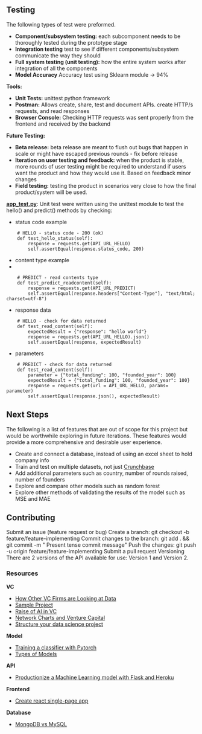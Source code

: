 ## **Testing**

The following types of test were preformed.
- **Component/subsystem testing:** each subcomponent needs to be thoroughly tested during the prototype stage
- **Integration testing** test to see if different components/subsystem communicate the way they should
- **Full system testing (unit testing):** how the entire system works after integration of all the components
- **Model Accuracy** Accuracy test using Sklearn module -> 94%

**Tools:**
- **Unit Tests:** unittest python framework
- **Postman:** Allows create, share, test and document APIs. create  HTTP/s requests, and read responses
- **Browser Console:** Checking HTTP requests was sent properly from the frontend and received by the backend 

**Future Testing:**
- **Beta release:** beta release are meant to flush out bugs that happen in scale or might have escaped previous rounds - fix before release
- **Iteration on user testing and feedback:** when the product is stable, more rounds of user testing might be required to understand if users want the product and how they would use it. Based on feedback minor changes
- **Field testing:** testing the product in scenarios very close to how the final product/system will be used.

**[app_test.py](https://github.com/shiyanboxer/Startup-Success-Predictor-v2/blob/master/3API/app_test.py)**: Unit test were written using the unittest module to test the hello() and predict() methods by checking:
- status code example
  
```
    # HELLO - status code - 200 (ok)
    def test_hello_status(self):
        response = requests.get(API_URL_HELLO)
        self.assertEqual(response.status_code, 200)
```   

- content type example
- 
```   
    # PREDICT - read contents type
    def test_predict_readcontent(self):
        response = requests.get(API_URL_PREDICT)
        self.assertEqual(response.headers["Content-Type"], "text/html; charset=utf-8")
```

- response data

```
    # HELLO - check for data returned
    def test_read_content(self):
        expectedResult = {"response": "hello world"}
        response = requests.get(API_URL_HELLO).json()
        self.assertEqual(response, expectedResult)
```

- parameters
  
```
    # PREDICT - check for data returned
    def test_read_content(self):
        parameter = {"total_funding": 100, "founded_year": 100}
        expectedResult = {"total_funding": 100, "founded_year": 100}
        response = requests.get(url = API_URL_HELLO, params= parameter)
        self.assertEqual(response.json(), expectedResult)
```    

## **Next Steps**

The following is a list of features that are out of scope for this project but would be worthwhile exploring in future
iterations. These features would provide a more comprehensive and desirable user experience.

- Create and connect a database, instead of using an excel sheet to hold company info
- Train and test on multiple datasets, not
  just [Crunchbase](https://www.kaggle.com/arindam235/startup-investments-crunchbase/data)
- Add additional parameters such as country, number of rounds raised, number of founders
- Explore and compare other models such as random forest
- Explore other methods of validating the results of the model such as MSE and MAE

## **Contributing**

Submit an issue (feature request or bug)
Create a branch: git checkout -b feature/feature-implementing Commit changes to the branch: git add . && git commit -m "
Present tense commit message"
Push the changes: git push -u origin feature/feature-implementing Submit a pull request Versioning There are 2 versions
of the API available for use: Version 1 and Version 2.

### **Resources**

**VC**

- [How Other VC Firms are Looking at Data](https://medium.com/hackernoon/winning-by-eating-their-own-dogs-food-83-venture-capital-firms-using-data-ai-proprietary-da92b81b85ef)
- [Sample Project](https://github.com/PlayingNumbers/ds_salary_proj)
- [Raise of AI in VC](https://outsideinsight.com/insights/the-growing-focus-on-artificial-intelligence-in-venture-capital/)
- [Network Charts and Venture Capital](https://towardsdatascience.com/data-science-in-venture-capital-8c13ec0c8458)
- [Structure your data science project](https://www.youtube.com/watch?v=MpF9HENQjDo)

**Model**

- [Training a classifier with Pytorch](https://www.kaggle.com/danieldagnino/training-a-classifier-with-pytorch)
- [Types of Models](https://www.logianalytics.com/predictive-analytics/predictive-algorithms-and-models/)

**API**

- [Productionize a Machine Learning model with Flask and Heroku](https://towardsdatascience.com/productionize-a-machine-learning-model-with-flask-and-heroku-8201260503d2)

**Frontend**

- [Create react single-page app](https://reactjs.org/docs/create-a-new-react-app.html)

**Database**

- [MongoDB vs MySQL](https://www.mongodb.com/compare/mongodb-mysql#:~:text=MySQL%20is%20a%20relational%20database,(SQL)%20for%20database%20access.&text=MongoDB%20is%20a%20NoSQL%20database,data%20as%20JSON%2Dlike%20documents)
